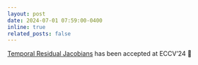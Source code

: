 ```yaml
---
layout: post
date: 2024-07-01 07:59:00-0400
inline: true
related_posts: false
---
```


[Temporal Residual Jacobians](https://temporaljacobians.github.io/) has been accepted at ECCV’24 :confetti_ball: